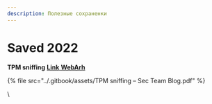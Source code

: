 ```yaml
---
description: Полезные сохраненки
---
```


# Saved 2022

**TPM sniffing** [**Link** ](https://blog.scrt.ch/2021/11/15/tpm-sniffing/)****[**WebArh**](https://web.archive.org/web/20220102023647/https://blog.scrt.ch/2021/11/15/tpm-sniffing/)****

{% file src="../.gitbook/assets/TPM sniffing – Sec Team Blog.pdf" %}

\
